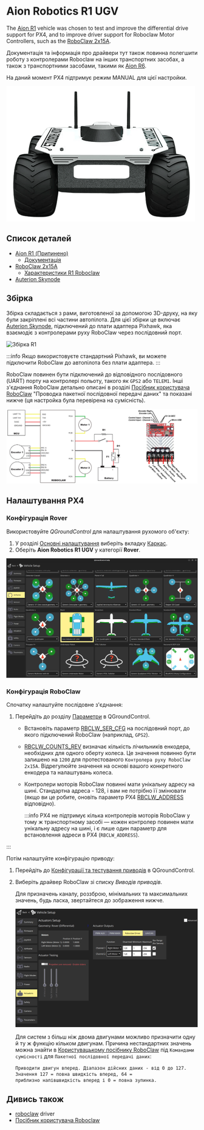 # Aion Robotics R1 UGV

<Badge type="tip" text="PX4 v1.15" />

The [Aion R1](https://www.aionrobotics.com/) vehicle was chosen to test and improve the differential drive support for PX4, and to improve driver support for Roboclaw Motor Controllers, such as the [RoboClaw 2x15A](https://www.basicmicro.com/RoboClaw-2x15A-Motor-Controller_p_10.html).

Документація та інформація про драйвери тут також повинна полегшити роботу з контролерами Roboclaw на інших транспортних засобах, а також з транспортними засобами, такими як [Aion R6](https://www.aionrobotics.com/r6).

На даний момент PX4 підтримує режим MANUAL для цієї настройки.

![Aion Robotics R1 UGV](../../assets/airframes/rover/aion_r1/r1_rover_no_bg.png)

## Список деталей

- [Aion R1 (Припинено)](https://www.aionrobotics.com/)
  - [Документація](https://github-docs.readthedocs.io/en/latest/r1-ugv.html)
- [RoboClaw 2x15A](https://www.basicmicro.com/RoboClaw-2x15A-Motor-Controller_p_10.html)
  - [Характеристики R1 Roboclaw](https://resources.basicmicro.com/aion-robotics-r1-autonomous-robot/)
- [Auterion Skynode](../companion_computer/auterion_skynode.md)

## Збірка

Збірка складається з рами, виготовленої за допомогою 3D-друку, на яку були закріплені всі частини автопілота.
Для цієї збірки це включає [Auterion Skynode](../companion_computer/auterion_skynode.md), підключений до плати адаптера Pixhawk, яка взаємодіє з контролерами руху RoboClaw через послідовний порт.

![Збірка R1](../../assets/airframes/rover/aion_r1/r1_assembly.png)

:::info
Якщо використовуєте стандартний Pixhawk, ви можете підключити RoboClaw до автопілота без плати адаптера.
:::

RoboClaw повинен бути підключений до відповідного послідовного (UART) порту на контролері польоту, такого як `GPS2` або `TELEM1`.
Інші з'єднання RoboClaw детально описані в розділі [Посібник користувача RoboClaw](https://downloads.basicmicro.com/docs/roboclaw_user_manual.pdf) "Проводка пакетної послідовної передачі даних" та показані нижче (ця настройка була перевірена на сумісність).

![Послідовне підключення енкодерів](../../assets/airframes/rover/aion_r1/wiring_r1.jpg)

## Налаштування PX4

### Конфігурація Rover

Використовуйте _QGroundControl_ для налаштування рухомого об'єкту:

1. У розділі [Основні налаштування](../config/index.md) виберіть вкладку [Каркас](../config/airframe.md).
2. Оберіть **Aion Robotics R1 UGV** у категорії **Rover**.

![Select Airframe](../../assets/airframes/rover/aion_r1/r1_airframe.png)

### Конфігурація RoboClaw

Спочатку налаштуйте послідовне з'єднання:

1. Перейдіть до розділу [Параметри](../advanced_config/parameters.md) в QGroundControl.

   - Встановіть параметр [RBCLW_SER_CFG](../advanced_config/parameter_reference.md#RBCLW_SER_CFG) на послідовний порт, до якого підключений RoboClaw (наприклад, `GPS2`).
   - [RBCLW_COUNTS_REV](../advanced_config/parameter_reference.md#RBCLW_COUNTS_REV) визначає кількість лічильників енкодера, необхідних для одного оберту колеса.
     Це значення повинно бути залишено на `1200` для протестованого `Контролера руху RoboClaw 2x15A`.
     Відрегулюйте значення на основі вашого конкретного енкодера та налаштувань колеса.
   - Контролери моторів RoboClaw повинні мати унікальну адресу на шині.
     Стандартна адреса - 128, і вам не потрібно її змінювати (якщо ви це робите, оновіть параметр PX4 [RBCLW_ADDRESS](../advanced_config/parameter_reference.md#RBCLW_ADDRESS) відповідно).

     :::info
     PX4 не підтримує кілька контролерів моторів RoboClaw у тому ж транспортному засобі — кожен контролер повинен мати унікальну адресу на шині, і є лише один параметр для встановлення адреси в PX4 (`RBCLW_ADDRESS`).

:::

Потім налаштуйте конфігурацію приводу:

1. Перейдіть до [Конфігурації та тестування приводів](../config/actuators.md) в QGroundControl.
2. Виберіть драйвер RoboClaw зі списку _Виводів приводів_.

   Для призначень каналу, роззброю, мінімальних та максимальних значень, будь ласка, звертайтеся до зображення нижче.

   ![RoboClaw QGC](../../assets/airframes/rover/aion_r1/roboclaw_actuator_config_qgc.png)

   Для систем з більш ніж двома двигунами можливо призначити одну й ту ж функцію кільком двигунам.
   Причина нестандартних значень можна знайти в [Користувацькому посібнику RoboClaw](https://downloads.basicmicro.com/docs/roboclaw_user_manual.pdf) під `Командами сумісності` для `Пакетної послідовної передачі даних`:

   ```plain
   Приводити двигун вперед. Діапазон дійсних даних - від 0 до 127. Значення 127 = повна швидкість вперед, 64 =
   приблизно напівшвидкість вперед і 0 = повна зупинка.
   ```

## Дивись також

- [roboclaw](../modules/modules_driver.md#roboclaw) driver
- [Посібник користувача Roboclaw](https://downloads.basicmicro.com/docs/roboclaw_user_manual.pdf)
